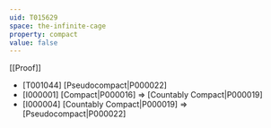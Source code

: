 ```yaml
---
uid: T015629
space: the-infinite-cage
property: compact
value: false
---
```

[[Proof]]

* [T001044] [Pseudocompact|P000022]
* [I000001] [Compact|P000016] => [Countably Compact|P000019]
* [I000004] [Countably Compact|P000019] => [Pseudocompact|P000022]

